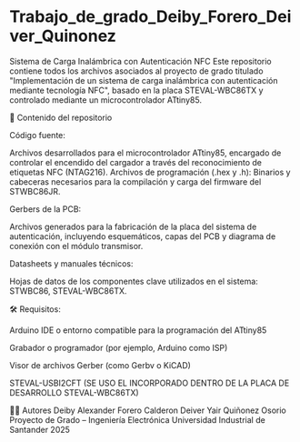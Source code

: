 # Trabajo_de_grado_Deiby_Forero_Deiver_Quinonez
Sistema de Carga Inalámbrica con Autenticación NFC
Este repositorio contiene todos los archivos asociados al proyecto de grado titulado "Implementación de un sistema de carga inalámbrica con autenticación mediante tecnología NFC", basado en la placa STEVAL-WBC86TX y controlado mediante un microcontrolador ATtiny85.

📂 Contenido del repositorio

Código fuente:

Archivos desarrollados para el microcontrolador ATtiny85, encargado de controlar el encendido del cargador a través del reconocimiento de etiquetas NFC (NTAG216).
Archivos de programación (.hex y .h):
Binarios y cabeceras necesarios para la compilación y carga del firmware del STWBC86JR.

Gerbers de la PCB:

Archivos generados para la fabricación de la placa del sistema de autenticación, incluyendo esquemáticos, capas del PCB y diagrama de conexión con el módulo transmisor.

Datasheets y manuales técnicos:

Hojas de datos de los componentes clave utilizados en el sistema: STWBC86, STEVAL-WBC86TX.

🛠 Requisitos:

Arduino IDE o entorno compatible para la programación del ATtiny85

Grabador o programador (por ejemplo, Arduino como ISP)

Visor de archivos Gerber (como Gerbv o KiCAD)

STEVAL-USBI2CFT (SE USO EL INCORPORADO DENTRO DE LA PLACA DE DESARROLLO STEVAL-WBC86TX)

👨‍💻 Autores
Deiby Alexander Forero Calderon
Deiver Yair Quiñonez Osorio
Proyecto de Grado – Ingeniería Electrónica
Universidad Industrial de Santander
2025
